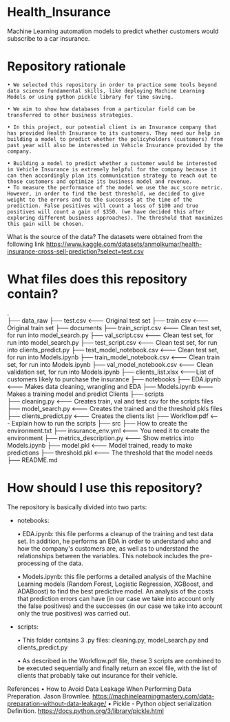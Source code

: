# Health_Insurance
Machine Learning automation models to predict whether customers would subscribe to a car insurance.

# Repository rationale
    • We selected this repository in order to practice some tools beyond data science fundamental skills, like deploying Machine Learning Models or using python pickle library for time saving. 

    • We aim to show how databases from a particular field can be transferred to other business strategies. 

    • In this project, our potential client is an Insurance company that has provided Health Insurance to its customers. They need our help in building a model to predict whether the policyholders (customers) from past year will also be interested in Vehicle Insurance provided by the company.

    • Building a model to predict whether a customer would be interested in Vehicle Insurance is extremely helpful for the company because it can then accordingly plan its communication strategy to reach out to those customers and optimize its business model and revenue.
    • To measure the performance of the model we use the auc_score metric. However, in order to find the best threshold, we decided to give weight to the errors and to the successes at the time of the prediction. False positives will count a loss of $100 and true positives will count a gain of $350. (we have decided this after exploring different business approaches). The threshold that maximizes this gain will be chosen.
What is the source of the data?
The datasets were obtained from the following link https://www.kaggle.com/datasets/anmolkumar/health-insurance-cross-sell-prediction?select=test.csv

# What files does this repository contain?
.   
    ├── data_raw
           ├── test.csv	<--- Original test set
           ├── train.csv	<--- Original train set
    ├── documents
           ├── train_script.csv             <--- Clean test set, for run into model_search.py
           ├── val_script.csv               <--- Clean test set, for run into model_search.py
           ├── test_script.csv	            <--- Clean test set, for run into clients_predict.py
           ├── test_model_notebook.csv	    <--- Clean test set, for run into Models.ipynb
           ├── train_model_notebook.csv     <--- Clean train set, for run into Models.ipynb	
           ├── val_model_notebook.csv	      <--- Clean validation set, for run into Models.ipynb 
           ├── clients_list.xlsx	          <---List of customers likely to purchase the insurance
    ├── notebooks
           ├── EDA.ipynb          <--- Makes data cleaning, wrangling and EDA 
           ├── Models.ipynb       <--- Makes a training model and predict Clients
    ├── scripts          
           ├── cleaning.py              <--- Creates train, val and test csv for the scripts files 
           ├── model_search.py          <--- Creates the trained and the threshold pkls files
           ├── clients_predict.py       <--- Creates the clients list
           ├── Workflow.pdf             <--- Explain how to run the scripts
    ├── src
           ├── How to create the environment.txt
           ├── insurance_env.yml                   <---  You need it to create the environment
           ├── metrics_description.py	             <---  Show metrics into Models.ipynb
           ├── model.pkl                           <--- Model trained, ready to make predictions
           ├── threshold.pkl                       <--- The threshold that the model needs
    ├── README.md

# How should I use this repository?
The repository is basically divided into two parts:

- notebooks:

    • EDA.ipynb: this file performs a cleanup of the training and test data set. In addition, he performs an EDA in order to understand who and how the company's customers are, as well as to understand the relationships between the variables. This notebook includes the pre-processing of the data.

    • Models.ipynb: this file performs a detailed analysis of the Machine Learning models (Random Forest, Logistic Regression, XGBoost, and ADABoost) to find the best predictive model. An analysis of the costs that prediction errors can have (in our case we take into account only the false positives) and the successes (in our case we take into account only the true positives) was carried out.

- scripts:

    • This folder contains 3 .py files: cleaning.py, model_search.py and clients_predict.py
 
    • As described in the Workflow.pdf file, these 3 scripts are combined to be executed sequentially and finally return an excel file, with the list of clients that probably take out insurance for their vehicle.

References
    • How to Avoid Data Leakage When Performing Data Preparation. Jason Brownlee. https://machinelearningmastery.com/data-preparation-without-data-leakage/
    • Pickle - Python object serialization Definition.  https://docs.python.org/3/library/pickle.html
